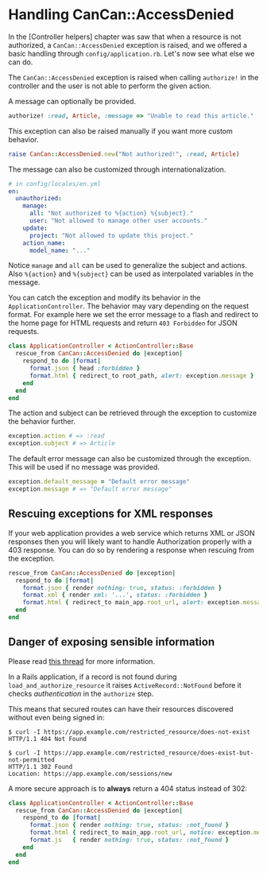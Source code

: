 # Handling CanCan::AccessDenied

In the [Controller helpers] chapter was saw that when a resource is not authorized, a `CanCan::AccessDenied` exception is raised, and we offered a basic handling through `config/application.rb`. Let's now see what else we can do.

The `CanCan::AccessDenied` exception is raised when calling `authorize!` in the controller and the user is not able to perform the given action. 

A message can optionally be provided.

```ruby
authorize! :read, Article, :message => "Unable to read this article."
```

This exception can also be raised manually if you want more custom behavior.

```ruby
raise CanCan::AccessDenied.new("Not authorized!", :read, Article)
```

The message can also be customized through internationalization.

```yaml
# in config/locales/en.yml
en:
  unauthorized:
    manage:
      all: "Not authorized to %{action} %{subject}."
      user: "Not allowed to manage other user accounts."
    update:
      project: "Not allowed to update this project."
    action_name:
      model_name: "..."  
```

Notice `manage` and `all` can be used to generalize the subject and actions. Also `%{action}` and `%{subject}` can be used as interpolated variables in the message.

You can catch the exception and modify its behavior in the `ApplicationController`. The behavior may vary depending on the request format. For example here we set the error message to a flash and redirect to the home page for HTML requests and return `403 Forbidden` for JSON requests.

```ruby
class ApplicationController < ActionController::Base
  rescue_from CanCan::AccessDenied do |exception|
    respond_to do |format|
      format.json { head :forbidden }
      format.html { redirect_to root_path, alert: exception.message }
    end
  end
end
```

The action and subject can be retrieved through the exception to customize the behavior further.

```ruby
exception.action # => :read
exception.subject # => Article
```

The default error message can also be customized through the exception. This will be used if no message was provided.

```ruby
exception.default_message = "Default error message"
exception.message # => "Default error message"
```

## Rescuing exceptions for XML responses

If your web application provides a web service which returns XML or JSON responses then you will likely want to handle Authorization properly with a 403 response. You can do so by rendering a response when rescuing from the exception.

```ruby
rescue_from CanCan::AccessDenied do |exception|
  respond_to do |format|
    format.json { render nothing: true, status: :forbidden }
    format.xml { render xml: '...', status: :forbidden }
    format.html { redirect_to main_app.root_url, alert: exception.message }
  end
end
```

## Danger of exposing sensible information

Please read [this thread](https://github.com/CanCanCommunity/cancancan/issues/437) for more information.

In a Rails application, if a record is not found during `load_and_authorize_resource` it raises `ActiveRecord::NotFound` before it checks _authentication_ in the `authorize` step.

This means that secured routes can have their resources discovered without even being signed in:

```
$ curl -I https://app.example.com/restricted_resource/does-not-exist
HTTP/1.1 404 Not Found

$ curl -I https://app.example.com/restricted_resource/does-exist-but-not-permitted
HTTP/1.1 302 Found
Location: https://app.example.com/sessions/new
```

A more secure approach is to **always** return a 404 status instead of 302:

```ruby
class ApplicationController < ActionController::Base
  rescue_from CanCan::AccessDenied do |exception|
    respond_to do |format|
      format.json { render nothing: true, status: :not_found }
      format.html { redirect_to main_app.root_url, notice: exception.message, status: :not_found }
      format.js   { render nothing: true, status: :not_found }
    end
  end
end
```